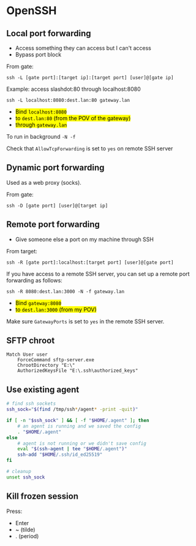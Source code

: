 # OpenSSH

## Local port forwarding

* Access something they can access but I can't access
* Bypass port block

From gate:

```shell
ssh -L [gate port]:[target ip]:[target port] [user]@[gate ip]
```

Example: access slashdot:80  through localhost:8080

```shell
ssh -L localhost:8080:dest.lan:80 gateway.lan
```

* <mark>Bind `localhost:8080`</mark>
* <mark>to `dest.lan:80` (from the POV of the gateway)</mark>
* <mark>through `gateway.lan`</mark>

To run in background `-N -f`

Check that `AllowTcpForwarding` is set to `yes` on remote SSH server

## Dynamic port forwarding

Used as a web proxy (socks).

From gate:

```shell
ssh -D [gate port] [user]@[target ip]
```

## Remote port forwarding

* Give someone else a port on my machine through SSH

From target:

 ```shell
 ssh -R [gate port]:localhost:[target port] [user]@[gate port]
 ```
 
 If you have access to a remote SSH server, you can set up a remote port forwarding as follows:

```
ssh -R 8080:dest.lan:3000 -N -f gateway.lan
```

* <mark>Bind `gateway:8080`</mark>
* <mark>to `dest.lan:3000` (from my POV)</mark>

Make sure `GatewayPorts` is set to `yes` in the remote SSH server.

## SFTP chroot

```sshd_config
Match User user
	ForceCommand sftp-server.exe
	ChrootDirectory "E:\"
	AuthorizedKeysFile "E:\.ssh\authorized_keys"
```

## Use existing agent

```bash
# find ssh sockets
ssh_sock="$(find /tmp/ssh*/agent* -print -quit)" 

if [ -n "$ssh_sock" ] && [ -f "$HOME/.agent" ]; then
	# an agent is running and we saved the config
	. "$HOME/.agent"  
else
	# agent is not running or we didn't save config
	eval "$(ssh-agent | tee "$HOME/.agent")"  
	ssh-add "$HOME/.ssh/id_ed25519"  
fi

# cleanup
unset ssh_sock
```

## Kill frozen session

Press:
- Enter
- ~ (tilde)
- . (period)

